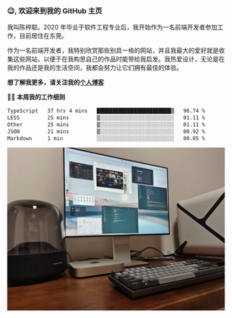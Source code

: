 ### 😉, 欢迎来到我的 GitHub 主页

我叫陈梓聪。2020 年毕业于软件工程专业后，我开始作为一名前端开发者参加工作，目前居住在东莞。

作为一名前端开发者，我特别欣赏那些别具一格的网站，并且我最大的爱好就是收集这些网站，以便于在我构思自己的作品时能带给我启发。我热爱设计，无论是在我的作品还是我的生活空间，我都会努力让它们拥有最佳的体验。

**想了解我更多，请关注我的[个人博客](https://leoku.top)**

🧑‍💻 **本周我的工作细则**
<!--START_SECTION:waka-->
```text
TypeScript   37 hrs 4 mins   ████████████████████████▒   96.74 % 
LESS         25 mins         ▒░░░░░░░░░░░░░░░░░░░░░░░░   01.11 % 
Other        25 mins         ▒░░░░░░░░░░░░░░░░░░░░░░░░   01.11 % 
JSON         21 mins         ▒░░░░░░░░░░░░░░░░░░░░░░░░   00.92 % 
Markdown     1 min           ░░░░░░░░░░░░░░░░░░░░░░░░░   00.05 % 
```
<!--END_SECTION:waka-->

![desktop](./mine.jpg)
